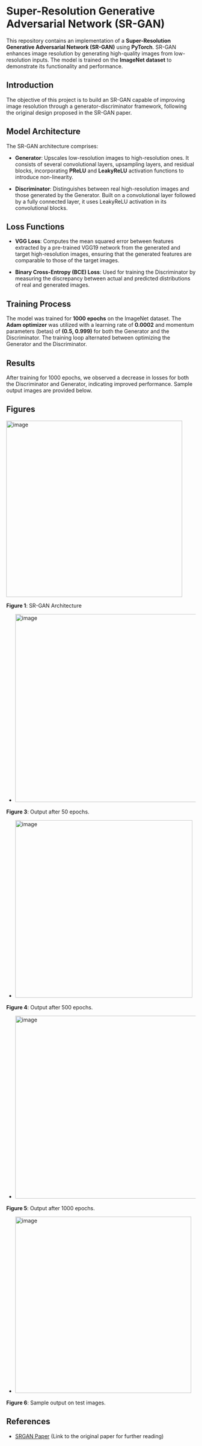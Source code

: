 # Super-Resolution Generative Adversarial Network (SR-GAN)

This repository contains an implementation of a **Super-Resolution Generative Adversarial Network (SR-GAN)** using **PyTorch**. SR-GAN enhances image resolution by generating high-quality images from low-resolution inputs. The model is trained on the **ImageNet dataset** to demonstrate its functionality and performance.


## Introduction

The objective of this project is to build an SR-GAN capable of improving image resolution through a generator-discriminator framework, following the original design proposed in the SR-GAN paper.

## Model Architecture

The SR-GAN architecture comprises:

- **Generator**: Upscales low-resolution images to high-resolution ones. It consists of several convolutional layers, upsampling layers, and residual blocks, incorporating **PReLU** and **LeakyReLU** activation functions to introduce non-linearity.

- **Discriminator**: Distinguishes between real high-resolution images and those generated by the Generator. Built on a convolutional layer followed by a fully connected layer, it uses LeakyReLU activation in its convolutional blocks.

## Loss Functions

- **VGG Loss**: Computes the mean squared error between features extracted by a pre-trained VGG19 network from the generated and target high-resolution images, ensuring that the generated features are comparable to those of the target images.

- **Binary Cross-Entropy (BCE) Loss**: Used for training the Discriminator by measuring the discrepancy between actual and predicted distributions of real and generated images.

## Training Process

The model was trained for **1000 epochs** on the ImageNet dataset. The **Adam optimizer** was utilized with a learning rate of **0.0002** and momentum parameters (betas) of **(0.5, 0.999)** for both the Generator and the Discriminator. The training loop alternated between optimizing the Generator and the Discriminator.

## Results

After training for 1000 epochs, we observed a decrease in losses for both the Discriminator and Generator, indicating improved performance. Sample output images are provided below.

## Figures
<img width="468" alt="image" src="https://github.com/user-attachments/assets/47e82499-00e0-4fa6-9424-1877d14979db">

 **Figure 1**: SR-GAN Architecture 
  
- <img width="499" alt="image" src="https://github.com/user-attachments/assets/8e9a3ee8-2d25-4ad6-87f7-45c562a54dfe">
 **Figure 3**: Output after 50 epochs.
  
- <img width="471" alt="image" src="https://github.com/user-attachments/assets/03a27bbc-7fcf-48ee-a017-0fa057248ced">
 **Figure 4**: Output after 500 epochs.
  
- <img width="485" alt="image" src="https://github.com/user-attachments/assets/8188d69e-9fff-44a8-860b-6811fcedc59e">
 **Figure 5**: Output after 1000 epochs.
  
- <img width="468" alt="image" src="https://github.com/user-attachments/assets/f82625e3-dbf9-4423-9cb6-a0cf5f5204fc">
 **Figure 6**: Sample output on test images.

## References

- [SRGAN Paper](https://arxiv.org/abs/1703.10524) (Link to the original paper for further reading)
